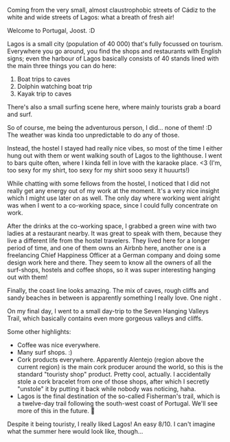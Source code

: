 Coming from the very small, almost claustrophobic streets of Cádiz to the white and wide streets of Lagos: what a breath of fresh air!

Welcome to Portugal, Joost. :D

Lagos is a small city (population of 40 000) that's fully focussed on tourism. Everywhere you go around,  you find the shops and restaurants with English signs; even the harbour of Lagos basically consists of 40 stands lined with the main three things you can do here:
1. Boat trips to caves
2. Dolphin watching boat trip
3. Kayak trip to caves

There's also a small surfing scene here, where mainly tourists grab a board and surf.

So of course, me being the adventurous person, I did... none of them! :D  The weather was kinda too unpredictable to do any of those.

Instead, the hostel I stayed had really nice vibes, so most of the time I either hung out with them or went walking south of Lagos to the lighthouse. I went to bars quite often, where I kinda fell in love with the karaoke place. <3 (I'm, too sexy for my shirt, too sexy for my shirt sooo sexy it huuurts!)

While chatting with some fellows from the hostel, I noticed that I did not really get any energy out of my work at the moment. It's a very nice insight which I might use later on as well. The only day where working went alright was when I went to a co-working space, since I could fully concentrate on work. 

After the drinks at the co-working space, I grabbed a green wine with two ladies at a restaurant nearby. It was great to speak with them, because they live a different life from the hostel travelers. They lived here for a longer period of time, and one of them owns an Airbnb here, another one is a freelancing Chief Happiness Officer at a German company and doing some design work here and there. They seem to know all the owners of all the surf-shops, hostels and coffee shops, so it was super interesting hanging out with them!

Finally, the coast line looks amazing. The mix of caves, rough cliffs and sandy beaches in between is apparently something I really love. One night .

On my final day, I went to a small day-trip to the Seven Hanging Valleys Trail, which basically contains even more gorgeous valleys and cliffs.

Some other highlights:
- Coffee was nice everywhere.
- Many surf shops. :)
- Cork products everywhere. Apparently Alentejo (region above the current region) is the main cork producer around the world, so this is the standard "touristy shop" product. Pretty cool, actually. I accidentally stole a cork bracelet from one of those shops, after which I secretly "unstole" it by putting it back while nobody was noticing, haha.
- Lagos is the final destination of the so-called Fisherman's trail, which is a twelve-day trail following the south-west coast of Portugal. We'll see more of this in the future. 👀

Despite it being touristy, I really liked Lagos! An easy 8/10. I can't imagine what the summer here would look like, though...